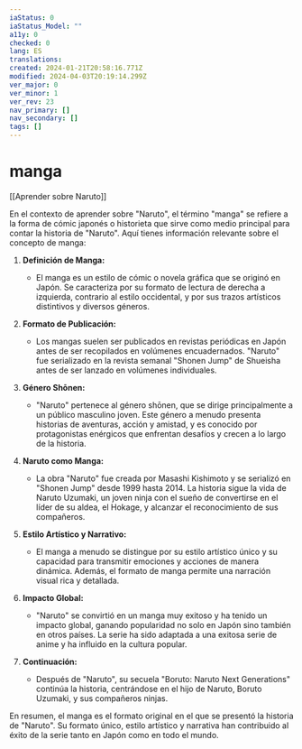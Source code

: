 ```yaml
---
iaStatus: 0
iaStatus_Model: ""
a11y: 0
checked: 0
lang: ES
translations: 
created: 2024-01-21T20:58:16.771Z
modified: 2024-04-03T20:19:14.299Z
ver_major: 0
ver_minor: 1
ver_rev: 23
nav_primary: []
nav_secondary: []
tags: []
---
```

# manga

[[Aprender sobre Naruto]]

En el contexto de aprender sobre "Naruto", el término "manga" se refiere a la forma de cómic japonés o historieta que sirve como medio principal para contar la historia de "Naruto". Aquí tienes información relevante sobre el concepto de manga:

1. **Definición de Manga:**
   - El manga es un estilo de cómic o novela gráfica que se originó en Japón. Se caracteriza por su formato de lectura de derecha a izquierda, contrario al estilo occidental, y por sus trazos artísticos distintivos y diversos géneros.

2. **Formato de Publicación:**
   - Los mangas suelen ser publicados en revistas periódicas en Japón antes de ser recopilados en volúmenes encuadernados. "Naruto" fue serializado en la revista semanal "Shonen Jump" de Shueisha antes de ser lanzado en volúmenes individuales.

3. **Género Shōnen:**
   - "Naruto" pertenece al género shōnen, que se dirige principalmente a un público masculino joven. Este género a menudo presenta historias de aventuras, acción y amistad, y es conocido por protagonistas enérgicos que enfrentan desafíos y crecen a lo largo de la historia.

4. **Naruto como Manga:**
   - La obra "Naruto" fue creada por Masashi Kishimoto y se serializó en "Shonen Jump" desde 1999 hasta 2014. La historia sigue la vida de Naruto Uzumaki, un joven ninja con el sueño de convertirse en el líder de su aldea, el Hokage, y alcanzar el reconocimiento de sus compañeros.

5. **Estilo Artístico y Narrativo:**
   - El manga a menudo se distingue por su estilo artístico único y su capacidad para transmitir emociones y acciones de manera dinámica. Además, el formato de manga permite una narración visual rica y detallada.

6. **Impacto Global:**
   - "Naruto" se convirtió en un manga muy exitoso y ha tenido un impacto global, ganando popularidad no solo en Japón sino también en otros países. La serie ha sido adaptada a una exitosa serie de anime y ha influido en la cultura popular.

7. **Continuación:**
   - Después de "Naruto", su secuela "Boruto: Naruto Next Generations" continúa la historia, centrándose en el hijo de Naruto, Boruto Uzumaki, y sus compañeros ninjas.

En resumen, el manga es el formato original en el que se presentó la historia de "Naruto". Su formato único, estilo artístico y narrativa han contribuido al éxito de la serie tanto en Japón como en todo el mundo.